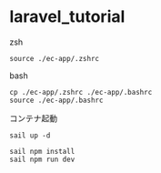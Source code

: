 # laravel_tutorial

zsh
```
source ./ec-app/.zshrc
```

bash
```
cp ./ec-app/.zshrc ./ec-app/.bashrc
source ./ec-app/.bashrc
```

コンテナ起動
```
sail up -d
```

```
sail npm install
sail npm run dev
```
